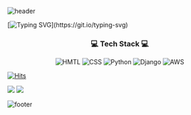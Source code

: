 ![header](https://capsule-render.vercel.app/api?type=waving&color=gradient&height=300&section=header&text=Hiyee%20Github&fontSize=90) <!--header div-->

[![Typing SVG](https://readme-typing-svg.herokuapp.com?lines=Hi+Welcome+to+my+github!!;I'm+backend+developer;And+I+want+to+give+good+influence.)](https://git.io/typing-svg)

<div align = left> <!--방문자 카운트 div-->
  
<h3 align = center>💻 Tech Stack 💻</h3> <!--title div-->

<div align = center> <!--tech stack div-->
  
![HMTL](https://img.shields.io/badge/HTML-E34F26?logo=HTML5&logoColor=white) ![CSS](https://img.shields.io/badge/CSS-1572B6?logo=CSS3&logoColor=white) ![Python](https://img.shields.io/badge/Python-3776AB?logo=Python&logoColor=white) ![Django](https://img.shields.io/badge/Django-3776AB?logo=Django&logoColor=white) ![AWS](https://img.shields.io/badge/AWS-232F3E?logo=AWS&logoColor=white)

</div>
  
[![Hits](https://hits.seeyoufarm.com/api/count/incr/badge.svg?url=https%3A%2F%2Fgithub.com%2Fhiyee-gj&count_bg=%2379C83D&title_bg=%23555555&icon=&icon_color=%23E7E7E7&title=hits&edge_flat=false)](https://hits.seeyoufarm.com)

</div>

![](https://github.com/hiyee-gj/github-stats-transparent/blob/output/generated/overview.svg)
![](https://github.com/hiyee-gj/github-stats-transparent/blob/output/generated/languages.svg)
  
![footer](https://capsule-render.vercel.app/api?type=waving&color=gradient&height=150&section=footer) <!--footer div-->
